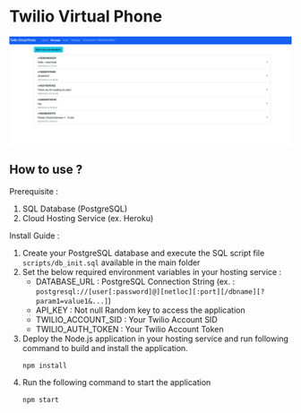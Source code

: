 # Twilio Virtual Phone

![Twilio Virtual Phone Screenshot](/screenshot.png)


## How to use ?

Prerequisite :
1. SQL Database (PostgreSQL)
2. Cloud Hosting Service (ex. Heroku)

Install Guide :
1. Create your PostgreSQL database and execute the SQL script file `scripts/db_init.sql` available in the main folder
2. Set the below required environment variables in your hosting service :
    - DATABASE_URL : PostgreSQL Connection String (ex. : `postgresql://[user[:password]@][netloc][:port][/dbname][?param1=value1&...]`)
    - API_KEY : Not null Random key to access the application
    - TWILIO_ACCOUNT_SID : Your Twilio Account SID
    - TWILIO_AUTH_TOKEN : Your Twilio Account Token
3. Deploy the Node.js application in your hosting service and run following command to build and install the application.
    ```shell
    npm install
    ```
4. Run the following command to start the application
    ```shell
    npm start
    ```